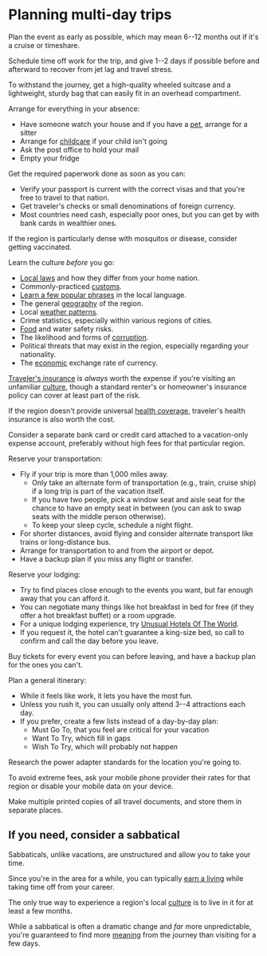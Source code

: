 
# Planning multi-day trips

Plan the event as early as possible, which may mean 6--12 months out if it's a cruise or timeshare.

Schedule time off work for the trip, and give 1--2 days if possible before and afterward to recover from jet lag and travel stress.

To withstand the journey, get a high-quality wheeled suitcase and a lightweight, sturdy bag that can easily fit in an overhead compartment.

Arrange for everything in your absence:

- Have someone watch your house and if you have a [pet](fun-pets.md), arrange for a sitter
- Arrange for [childcare](parenting-babies.md) if your child isn't going
- Ask the post office to hold your mail
- Empty your fridge

Get the required paperwork done as soon as you can:

- Verify your passport is current with the correct visas and that you're free to travel to that nation.
- Get traveler's checks or small denominations of foreign currency.
- Most countries need cash, especially poor ones, but you can get by with bank cards in wealthier ones.

If the region is particularly dense with mosquitos or disease, consider getting vaccinated.

Learn the culture *before* you go:

- [Local laws](legal-safety.md) and how they differ from your home nation.
- Commonly-practiced [customs](people-rules.md).
- [Learn a few popular phrases](mind-memory.md) in the local language.
- The general [geography](logistics-navigation.md) of the region.
- Local [weather patterns](science-earth-weather.md).
- Crime statistics, especially within various regions of cities.
- [Food](cooking.md) and water safety risks.
- The likelihood and forms of [corruption](legal-safety.md).
- Political threats that may exist in the region, especially regarding your nationality.
- The [economic](economics.md) exchange rate of currency.

[Traveler's insurance](money-insurance.md) is *always* worth the expense if you're visiting an unfamiliar [culture](people-culture.md), though a standard renter's or homeowner's insurance policy can cover at least part of the risk.

If the region doesn't provide universal [health coverage](body-4_health.md), traveler's health insurance is also worth the cost.

Consider a separate bank card or credit card attached to a vacation-only expense account, preferably without high fees for that particular region.

Reserve your transportation:

- Fly if your trip is more than 1,000 miles away.
  - Only take an alternate form of transportation (e.g., train, cruise ship) if a long trip is part of the vacation itself.
  - If you have two people, pick a window seat and aisle seat for the chance to have an empty seat in between (you can ask to swap seats with the middle person otherwise).
  - To keep your sleep cycle, schedule a night flight.
- For shorter distances, avoid flying and consider alternate transport like trains or long-distance bus.
- Arrange for transportation to and from the airport or depot.
- Have a backup plan if you miss any flight or transfer.

Reserve your lodging:

- Try to find places close enough to the events you want, but far enough away that you can afford it.
- You can negotiate many things like hot breakfast in bed for free (if they offer a hot breakfast buffet) or a room upgrade.
- For a unique lodging experience, try [Unusual Hotels Of The World](http://www.unusualhotelsoftheworld.com/).
- If you request it, the hotel can't guarantee a king-size bed, so call to confirm and call the day before you leave.

Buy tickets for every event you can before leaving, and have a backup plan for the ones you can't.

Plan a general itinerary:

- While it feels like work, it lets you have the most fun.
- Unless you rush it, you can usually only attend 3--4 attractions each day.
- If you prefer, create a few lists instead of a day-by-day plan:
  - Must Go To, that you feel are critical for your vacation
  - Want To Try, which fill in gaps
  - Wish To Try, which will probably not happen

Research the power adapter standards for the location you're going to.

To avoid extreme fees, ask your mobile phone provider their rates for that region or disable your mobile data on your device.

Make multiple printed copies of all travel documents, and store them in separate places.

## If you need, consider a sabbatical

Sabbaticals, unlike vacations, are unstructured and allow you to take your time.

Since you're in the area for a while, you can typically [earn a living](jobs-1_why.md) while taking time off from your career.

The only true way to experience a region's local [culture](people-culture.md) is to live in it for at least a few months.

While a sabbatical is often a dramatic change and *far* more unpredictable, you're guaranteed to find more [meaning](meaning.md) from the journey than visiting for a few days.
